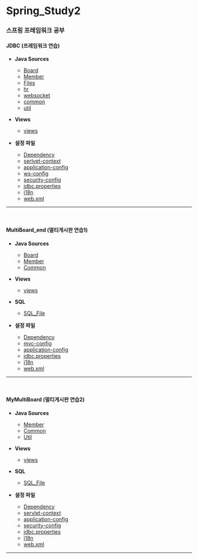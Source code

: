 # Spring_Study2
### 스프링 프레임워크 공부

#### JDBC (프레임워크 연습)
- **Java Sources**
  - [Board](https://github.com/ehdqkd616/Spring_Study1/tree/master/ex00/src/main/java/org/zerock/controller)
  - [Member](https://github.com/ehdqkd616/Spring_Study1/tree/master/ex00/src/main/java/org/zerock/dao)
  - [Files](https://github.com/ehdqkd616/Spring_Study2/tree/master/JDBC/src/main/java/com/coderby/myapp/files)
  - [hr](https://github.com/ehdqkd616/Spring_Study1/tree/master/ex00/src/main/java/org/zerock/service)
  - [websocket](https://github.com/ehdqkd616/Spring_Study2/tree/master/JDBC/src/main/java/com/coderby/myapp/websocket)
  - [common](https://github.com/ehdqkd616/Spring_Study2/tree/master/JDBC/src/main/java/com/coderby/myapp/common)
  - [util](https://github.com/ehdqkd616/Spring_Study1/tree/master/ex00/src/main/java/org/zerock/vo)

- **Views**
  - [views](https://github.com/ehdqkd616/Spring_Study2/tree/master/JDBC/src/main/webapp/WEB-INF/views)

- **설정 파일**
  - [Dependency](https://github.com/ehdqkd616/Spring_Study2/blob/master/JDBC/pom.xml)
  - [serlvet-context](https://github.com/ehdqkd616/Spring_Study2/blob/master/JDBC/src/main/webapp/WEB-INF/spring/appServlet/servlet-context.xml)
  - [application-config](https://github.com/ehdqkd616/Spring_Study2/blob/master/JDBC/src/main/resources/application-config.xml)
  - [ws-config](https://github.com/ehdqkd616/Spring_Study2/blob/master/JDBC/src/main/webapp/WEB-INF/spring/appServlet/ws-config.xml)
  - [security-config](https://github.com/ehdqkd616/Spring_Study2/blob/master/JDBC/src/main/resources/security-config.xml)
  - [jdbc.properties](https://github.com/ehdqkd616/Spring_Study2/blob/master/JDBC/src/main/resources/db/jdbc.properties)
  - [i18n](https://github.com/ehdqkd616/Spring_Study2/tree/master/JDBC/src/main/resources/i18n)
  - [web.xml](https://github.com/ehdqkd616/Spring_Study2/blob/master/JDBC/src/main/webapp/WEB-INF/web.xml)

___
<br>

#### MultiBoard_end (멀티게시판 연습1)
- **Java Sources**
  - [Board](https://github.com/ehdqkd616/Spring_Study2/tree/master/MultiBoard_end/src/main/java/com/coderby/myapp/board)
  - [Member](https://github.com/ehdqkd616/Spring_Study2/tree/master/MultiBoard_end/src/main/java/com/coderby/myapp/member)
  - [Common](https://github.com/ehdqkd616/Spring_Study2/tree/master/MultiBoard_end/src/main/java/com/coderby/myapp/common)

- **Views**
  - [views](https://github.com/ehdqkd616/Spring_Study2/tree/master/MultiBoard_end/src/main/webapp/WEB-INF/views)

- **SQL**
  - [SQL_File](https://github.com/ehdqkd616/Spring_Study2/tree/master/MultiBoard_end/DOCUMENTS)

- **설정 파일**
  - [Dependency](https://github.com/ehdqkd616/Spring_Study2/blob/master/MultiBoard_end/pom.xml)
  - [mvc-config](https://github.com/ehdqkd616/Spring_Study2/blob/master/MultiBoard_end/src/main/webapp/WEB-INF/spring/mvc-config.xml)
  - [application-config](https://github.com/ehdqkd616/Spring_Study2/blob/master/MultiBoard_end/src/main/resources/spring/application-config.xml)
  - [jdbc.properties](https://github.com/ehdqkd616/Spring_Study2/blob/master/MultiBoard_end/src/main/resources/database/jdbc.properties)
  - [i18n](https://github.com/ehdqkd616/Spring_Study2/tree/master/MultiBoard_end/src/main/resources/i18n)
  - [web.xml](https://github.com/ehdqkd616/Spring_Study2/blob/master/MultiBoard_end/src/main/webapp/WEB-INF/web.xml)

___
<br>


#### MyMultiBoard (멀티게시판 연습2)
- **Java Sources**
  - [Member](https://github.com/ehdqkd616/Spring_Study2/tree/master/MyMultiBoard/src/main/java/com/coderby/myapp/member)
  - [Common](https://github.com/ehdqkd616/Spring_Study2/tree/master/MyMultiBoard/src/main/java/com/coderby/myapp/common/interceptor)
  - [Util](https://github.com/ehdqkd616/Spring_Study2/tree/master/MyMultiBoard/src/main/java/com/coderby/myapp/util)
  
- **Views**
  - [views](https://github.com/ehdqkd616/Spring_Study2/tree/master/MyMultiBoard/src/main/webapp/WEB-INF/views)

- **SQL**
  - [SQL_File](https://github.com/ehdqkd616/Spring_Study2/tree/master/MultiBoard_end/DOCUMENTS)

- **설정 파일**
  - [Dependency](https://github.com/ehdqkd616/Spring_Study2/blob/master/MyMultiBoard/pom.xml)
  - [servlet-context](https://github.com/ehdqkd616/Spring_Study2/blob/master/MyMultiBoard/src/main/webapp/WEB-INF/spring/appServlet/servlet-context.xml)
  - [application-config](https://github.com/ehdqkd616/Spring_Study2/blob/master/MyMultiBoard/src/main/resources/application-config.xml)
  - [security-config](https://github.com/ehdqkd616/Spring_Study2/blob/master/MyMultiBoard/src/main/resources/security-config.xml)
  - [jdbc.properties](https://github.com/ehdqkd616/Spring_Study2/blob/master/MyMultiBoard/src/main/resources/db/jdbc.properties)
  - [i18n](https://github.com/ehdqkd616/Spring_Study2/tree/master/MyMultiBoard/src/main/resources/i18n)
  - [web.xml](https://github.com/ehdqkd616/Spring_Study2/blob/master/MyMultiBoard/src/main/webapp/WEB-INF/web.xml)

___
<br>

